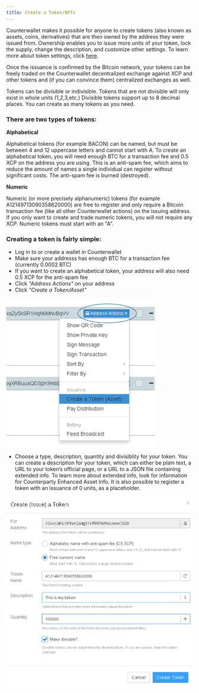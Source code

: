 ```yaml
---
title: Create a Token/NFTs
---
```



Counterwallet makes it possible for anyone to create tokens (also known as assets, coins, derivatives) that are then owned by the address they were issued from. Ownership enables you to issue more units of your token, lock the supply, change the description, and customize other settings. To learn more about token settings, click [here](change-token-settings.md).

Once the issuance is confirmed by the Bitcoin network, your tokens can be freely traded on the Counterwallet decentralized exchange against XCP and other tokens and (if you can convince them) centralized exchanges as well.

Tokens can be divisible or indivisible. Tokens that are not divisible will only exist in whole units (1,2,3,etc.) Divisible tokens support up to 8 decimal places. You can create as many tokens as you need. 

### There are two types of tokens:

**Alphabetical**

Alphabetical tokens (for example BACON) can be named, but must be between 4 and 12 uppercase letters and cannot start with A. To create an alphabetical token, you will need enough BTC for a transaction fee and 0.5 XCP on the address you are using. This is an anti-spam fee, which aims to reduce the amount of names a single individual can register without significant costs. The anti-spam fee is burned (destroyed).

**Numeric**

Numeric (or more precisely alphanumeric) tokens (for example A12149713090358620000) are free to register and only require a Bitcoin transaction fee (like all other Counterwallet actions) on the issuing address. If you only want to create and trade numeric tokens, you will not require any XCP. Numeric tokens must start with an "A".

### Creating a token is fairly simple:

* Log in to or create a wallet in Counterwallet
* Make sure your addresss has enough BTC for a transaction fee (currently 0.0002 BTC)
* If you want to create an alphabetical token, your address will also need 0.5 XCP for the anti-spam fee
* Click *"Address Actions"* on your address
* Click *"Create a Token/Asset"*

![](../../../static/img/create_token1.png)

* Choose a type, description, quantity and divisiblity for your token. You can create a description for your token, which can either be plain text, a URL to your token’s official page, or a URL to a JSON file containing extended info. To learn more about extended info, look for information for Counterparty Enhanced Asset Info. It is also possible to register a token with an issuance of 0 units, as a placeholder.

![](../../../static/img/create_token2.png)


